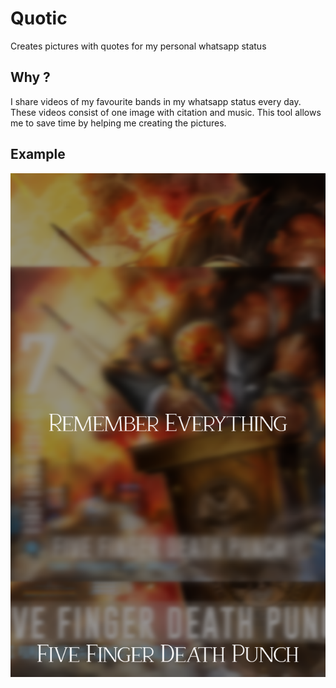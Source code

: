 # Quotic

Creates pictures with quotes for my personal whatsapp status

## Why ?

I share videos of my favourite bands in my whatsapp status every day. These videos consist of one image with citation and music. This tool allows me to save time by helping me creating the pictures.

## Example

![Example Image](https://github.com/L4B0MB4/quotic/blob/master/examples/fivefingerdeathpunch.png)
